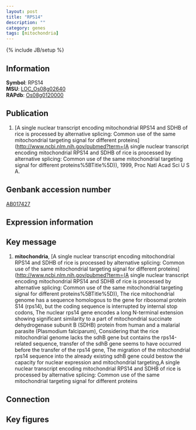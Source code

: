 ```yaml
---
layout: post
title: "RPS14"
description: ""
category: genes
tags: [mitochondria]
---
```

{% include JB/setup %}

## Information
__Symbol__: RPS14  
__MSU__: [LOC_Os08g02640](http://rice.plantbiology.msu.edu/cgi-bin/ORF_infopage.cgi?orf=LOC_Os08g02640)  
__RAPdb__: [Os08g0120000](http://rapdb.dna.affrc.go.jp/viewer/gbrowse_details/irgsp1?name=Os08g0120000)  

## Publication
1. [A single nuclear transcript encoding mitochondrial RPS14 and SDHB of rice is processed by alternative splicing: Common use of the same mitochondrial targeting signal for different proteins](http://www.ncbi.nlm.nih.gov/pubmed?term=(A single nuclear transcript encoding mitochondrial RPS14 and SDHB of rice is processed by alternative splicing: Common use of the same mitochondrial targeting signal for different proteins%5BTitle%5D)), 1999, Proc Natl Acad Sci U S A.

## Genbank accession number
[AB017427](http://www.ncbi.nlm.nih.gov/nuccore/AB017427)

## Expression information

## Key message
1. __mitochondria__, [A single nuclear transcript encoding mitochondrial RPS14 and SDHB of rice is processed by alternative splicing: Common use of the same mitochondrial targeting signal for different proteins](http://www.ncbi.nlm.nih.gov/pubmed?term=(A single nuclear transcript encoding mitochondrial RPS14 and SDHB of rice is processed by alternative splicing: Common use of the same mitochondrial targeting signal for different proteins%5BTitle%5D)), The rice mitochondrial genome has a sequence homologous to the gene for ribosomal protein S14 (rps14), but the coding sequence is interrupted by internal stop codons, The nuclear rps14 gene encodes a long N-terminal extension showing significant similarity to a part of mitochondrial succinate dehydrogenase subunit B (SDHB) protein from human and a malarial parasite (Plasmodium falciparum), Considering that the rice mitochondrial genome lacks the sdhB gene but contains the rps14-related sequence, transfer of the sdhB gene seems to have occurred before the transfer of the rps14 gene, The migration of the mitochondrial rps14 sequence into the already existing sdhB gene could bestow the capacity for nuclear expression and mitochondrial targeting,A single nuclear transcript encoding mitochondrial RPS14 and SDHB of rice is processed by alternative splicing: Common use of the same mitochondrial targeting signal for different proteins

## Connection

## Key figures


